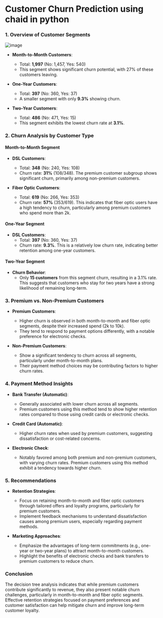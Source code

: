 # Customer Churn Prediction using chaid in python

### 1. Overview of Customer Segments
![image](https://github.com/user-attachments/assets/d9a3e842-1eda-4a55-be7b-83845a557277)

- **Month-to-Month Customers**: 
  - Total: **1,997** (No: 1,457, Yes: 540)
  - This segment shows significant churn potential, with 27% of these customers leaving.

- **One-Year Customers**: 
  - Total: **397** (No: 360, Yes: 37)
  - A smaller segment with only **9.3%** showing churn.

- **Two-Year Customers**: 
  - Total: **486** (No: 471, Yes: 15)
  - This segment exhibits the lowest churn rate at **3.1%**.

### 2. Churn Analysis by Customer Type
#### Month-to-Month Segment
- **DSL Customers**: 
  - Total: **348** (No: 240, Yes: 108)
  - Churn rate: **31%** (108/348). The premium customer subgroup shows significant churn, primarily among non-premium customers.

- **Fiber Optic Customers**: 
  - Total: **619** (No: 266, Yes: 353)
  - Churn rate: **57%** (353/619). This indicates that fiber optic users have a high tendency to churn, particularly among premium customers who spend more than 2k.

#### One-Year Segment
- **DSL Customers**: 
  - Total: **397** (No: 360, Yes: 37)
  - Churn rate: **9.3%**. This is a relatively low churn rate, indicating better retention among one-year customers.

#### Two-Year Segment
- **Churn Behavior**: 
  - Only **15 customers** from this segment churn, resulting in a 3.1% rate. This suggests that customers who stay for two years have a strong likelihood of remaining long-term.

### 3. Premium vs. Non-Premium Customers
- **Premium Customers**: 
  - Higher churn is observed in both month-to-month and fiber optic segments, despite their increased spend (2k to 10k).
  - They tend to respond to payment options differently, with a notable preference for electronic checks.

- **Non-Premium Customers**: 
  - Show a significant tendency to churn across all segments, particularly under month-to-month plans.
  - Their payment method choices may be contributing factors to higher churn rates.

### 4. Payment Method Insights
- **Bank Transfer (Automatic)**:
  - Generally associated with lower churn across all segments. 
  - Premium customers using this method tend to show higher retention rates compared to those using credit cards or electronic checks.

- **Credit Card (Automatic)**:
  - Higher churn rates when used by premium customers, suggesting dissatisfaction or cost-related concerns.

- **Electronic Check**:
  - Notably favored among both premium and non-premium customers, with varying churn rates. Premium customers using this method exhibit a tendency towards higher churn.

### 5. Recommendations
- **Retention Strategies**:
  - Focus on retaining month-to-month and fiber optic customers through tailored offers and loyalty programs, particularly for premium customers.
  - Implement feedback mechanisms to understand dissatisfaction causes among premium users, especially regarding payment methods.
  
- **Marketing Approaches**:
  - Emphasize the advantages of long-term commitments (e.g., one-year or two-year plans) to attract month-to-month customers.
  - Highlight the benefits of electronic checks and bank transfers to premium customers to reduce churn.

### Conclusion
The decision tree analysis indicates that while premium customers contribute significantly to revenue, they also present notable churn challenges, particularly in month-to-month and fiber optic segments. Effective retention strategies focused on payment preferences and customer satisfaction can help mitigate churn and improve long-term customer loyalty.
